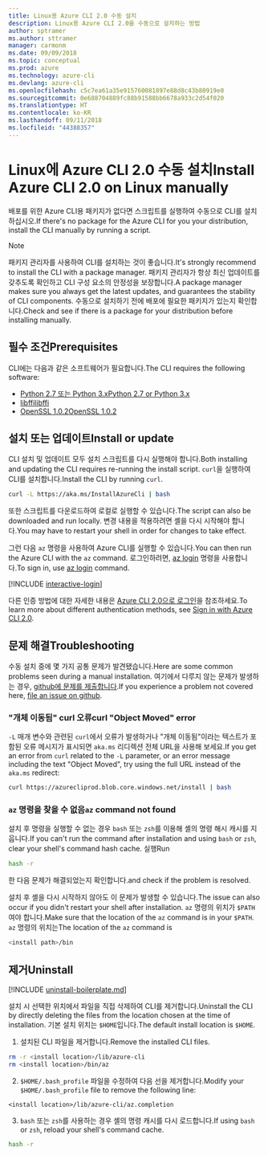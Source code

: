 ```yaml
---
title: Linux용 Azure CLI 2.0 수동 설치
description: Linux용 Azure CLI 2.0을 수동으로 설치하는 방법
author: sptramer
ms.author: sttramer
manager: carmonm
ms.date: 09/09/2018
ms.topic: conceptual
ms.prod: azure
ms.technology: azure-cli
ms.devlang: azure-cli
ms.openlocfilehash: c5c7ea61a35e915760081897e88d8c43b80919e0
ms.sourcegitcommit: 0e688704889fc88b91588bb6678a933c2d54f020
ms.translationtype: HT
ms.contentlocale: ko-KR
ms.lasthandoff: 09/11/2018
ms.locfileid: "44388357"
---
```

# <a name="install-azure-cli-20-on-linux-manually"></a><span data-ttu-id="a32f9-103">Linux에 Azure CLI 2.0 수동 설치</span><span class="sxs-lookup"><span data-stu-id="a32f9-103">Install Azure CLI 2.0 on Linux manually</span></span>

<span data-ttu-id="a32f9-104">배포를 위한 Azure CLI용 패키지가 없다면 스크립트를 실행하여 수동으로 CLI를 설치하십시오.</span><span class="sxs-lookup"><span data-stu-id="a32f9-104">If there's no package for the Azure CLI for you your distribution, install the CLI manually by running a script.</span></span>

> [!NOTE]
> <span data-ttu-id="a32f9-105">패키지 관리자를 사용하여 CLI를 설치하는 것이 좋습니다.</span><span class="sxs-lookup"><span data-stu-id="a32f9-105">It's strongly recommend to install the CLI with a package manager.</span></span> <span data-ttu-id="a32f9-106">패키지 관리자가 항상 최신 업데이트를 갖추도록 확인하고 CLI 구성 요소의 안정성을 보장합니다.</span><span class="sxs-lookup"><span data-stu-id="a32f9-106">A package manager makes sure you always get the latest updates, and guarantees the stability of CLI components.</span></span> <span data-ttu-id="a32f9-107">수동으로 설치하기 전에 배포에 필요한 패키지가 있는지 확인합니다.</span><span class="sxs-lookup"><span data-stu-id="a32f9-107">Check and see if there is a package for your distribution before installing manually.</span></span>

## <a name="prerequisites"></a><span data-ttu-id="a32f9-108">필수 조건</span><span class="sxs-lookup"><span data-stu-id="a32f9-108">Prerequisites</span></span>

<span data-ttu-id="a32f9-109">CLI에는 다음과 같은 소프트웨어가 필요합니다.</span><span class="sxs-lookup"><span data-stu-id="a32f9-109">The CLI requires the following software:</span></span>

* [<span data-ttu-id="a32f9-110">Python 2.7 또는 Python 3.x</span><span class="sxs-lookup"><span data-stu-id="a32f9-110">Python 2.7 or Python 3.x</span></span>](https://www.python.org/downloads/)
* [<span data-ttu-id="a32f9-111">libffi</span><span class="sxs-lookup"><span data-stu-id="a32f9-111">libffi</span></span>](https://sourceware.org/libffi/)
* [<span data-ttu-id="a32f9-112">OpenSSL 1.0.2</span><span class="sxs-lookup"><span data-stu-id="a32f9-112">OpenSSL 1.0.2</span></span>](https://www.openssl.org/source/)

## <a name="install-or-update"></a><span data-ttu-id="a32f9-113">설치 또는 업데이트</span><span class="sxs-lookup"><span data-stu-id="a32f9-113">Install or update</span></span>

<span data-ttu-id="a32f9-114">CLI 설치 및 업데이트 모두 설치 스크립트를 다시 실행해야 합니다.</span><span class="sxs-lookup"><span data-stu-id="a32f9-114">Both installing and updating the CLI requires re-running the install script.</span></span> <span data-ttu-id="a32f9-115">`curl`을 실행하여 CLI를 설치합니다.</span><span class="sxs-lookup"><span data-stu-id="a32f9-115">Install the CLI by running `curl`.</span></span>

```bash
curl -L https://aka.ms/InstallAzureCli | bash
```

<span data-ttu-id="a32f9-116">또한 스크립트를 다운로드하여 로컬로 실행할 수 있습니다.</span><span class="sxs-lookup"><span data-stu-id="a32f9-116">The script can also be downloaded and run locally.</span></span> <span data-ttu-id="a32f9-117">변경 내용을 적용하려면 셸을 다시 시작해야 합니다.</span><span class="sxs-lookup"><span data-stu-id="a32f9-117">You may have to restart your shell in order for changes to take effect.</span></span>

<span data-ttu-id="a32f9-118">그런 다음 `az` 명령을 사용하여 Azure CLI를 실행할 수 있습니다.</span><span class="sxs-lookup"><span data-stu-id="a32f9-118">You can then run the Azure CLI with the `az` command.</span></span> <span data-ttu-id="a32f9-119">로그인하려면, [az login](/cli/azure/reference-index#az-login) 명령을 사용합니다.</span><span class="sxs-lookup"><span data-stu-id="a32f9-119">To sign in, use [az login](/cli/azure/reference-index#az-login) command.</span></span>

[!INCLUDE [interactive-login](includes/interactive-login.md)]

<span data-ttu-id="a32f9-120">다른 인증 방법에 대한 자세한 내용은 [Azure CLI 2.0으로 로그인](authenticate-azure-cli.md)을 참조하세요.</span><span class="sxs-lookup"><span data-stu-id="a32f9-120">To learn more about different authentication methods, see [Sign in with Azure CLI 2.0](authenticate-azure-cli.md).</span></span>

## <a name="troubleshooting"></a><span data-ttu-id="a32f9-121">문제 해결</span><span class="sxs-lookup"><span data-stu-id="a32f9-121">Troubleshooting</span></span>

<span data-ttu-id="a32f9-122">수동 설치 중에 몇 가지 공통 문제가 발견됐습니다.</span><span class="sxs-lookup"><span data-stu-id="a32f9-122">Here are some common problems seen during a manual installation.</span></span> <span data-ttu-id="a32f9-123">여기에서 다루지 않는 문제가 발생하는 경우, [github에 문제를 제출합니다](https://github.com/Azure/azure-cli/issues).</span><span class="sxs-lookup"><span data-stu-id="a32f9-123">If you experience a problem not covered here, [file an issue on github](https://github.com/Azure/azure-cli/issues).</span></span>

### <a name="curl-object-moved-error"></a><span data-ttu-id="a32f9-124">"개체 이동됨" curl 오류</span><span class="sxs-lookup"><span data-stu-id="a32f9-124">curl "Object Moved" error</span></span>

<span data-ttu-id="a32f9-125">`-L` 매개 변수와 관련된 `curl`에서 오류가 발생하거나 "개체 이동됨"이라는 텍스트가 포함된 오류 메시지가 표시되면 `aka.ms` 리디렉션 전체 URL을 사용해 보세요.</span><span class="sxs-lookup"><span data-stu-id="a32f9-125">If you get an error from `curl` related to the `-L` parameter, or an error message including the text "Object Moved", try using the full URL instead of the `aka.ms` redirect:</span></span>

```bash
curl https://azurecliprod.blob.core.windows.net/install | bash
```

### <a name="az-command-not-found"></a><span data-ttu-id="a32f9-126">`az` 명령을 찾을 수 없음</span><span class="sxs-lookup"><span data-stu-id="a32f9-126">`az` command not found</span></span>

<span data-ttu-id="a32f9-127">설치 후 명령을 실행할 수 없는 경우 `bash` 또는 `zsh`를 이용해 셸의 명령 해시 캐시를 지웁니다.</span><span class="sxs-lookup"><span data-stu-id="a32f9-127">If you can't run the command after installation and using `bash` or `zsh`, clear your shell's command hash cache.</span></span> <span data-ttu-id="a32f9-128">실행</span><span class="sxs-lookup"><span data-stu-id="a32f9-128">Run</span></span>

```bash
hash -r
```

<span data-ttu-id="a32f9-129">한 다음 문제가 해결되었는지 확인합니다.</span><span class="sxs-lookup"><span data-stu-id="a32f9-129">and check if the problem is resolved.</span></span>

<span data-ttu-id="a32f9-130">설치 후 셸을 다시 시작하지 않아도 이 문제가 발생할 수 있습니다.</span><span class="sxs-lookup"><span data-stu-id="a32f9-130">The issue can also occur if you didn't restart your shell after installation.</span></span> <span data-ttu-id="a32f9-131">`az` 명령의 위치가 `$PATH`여야 합니다.</span><span class="sxs-lookup"><span data-stu-id="a32f9-131">Make sure that the location of the `az` command is in your `$PATH`.</span></span> <span data-ttu-id="a32f9-132">`az` 명령의 위치는</span><span class="sxs-lookup"><span data-stu-id="a32f9-132">The location of the `az` command is</span></span>

```bash
<install path>/bin
```

## <a name="uninstall"></a><span data-ttu-id="a32f9-133">제거</span><span class="sxs-lookup"><span data-stu-id="a32f9-133">Uninstall</span></span>

[!INCLUDE [uninstall-boilerplate.md](includes/uninstall-boilerplate.md)]

<span data-ttu-id="a32f9-134">설치 시 선택한 위치에서 파일을 직접 삭제하여 CLI를 제거합니다.</span><span class="sxs-lookup"><span data-stu-id="a32f9-134">Uninstall the CLI by directly deleting the files from the location chosen at the time of installation.</span></span> <span data-ttu-id="a32f9-135">기본 설치 위치는 `$HOME`입니다.</span><span class="sxs-lookup"><span data-stu-id="a32f9-135">The default install location is `$HOME`.</span></span>

1. <span data-ttu-id="a32f9-136">설치된 CLI 파일을 제거합니다.</span><span class="sxs-lookup"><span data-stu-id="a32f9-136">Remove the installed CLI files.</span></span>

  ```bash
  rm -r <install location>/lib/azure-cli
  rm <install location>/bin/az
  ```

2. <span data-ttu-id="a32f9-137">`$HOME/.bash_profile` 파일을 수정하여 다음 선을 제거합니다.</span><span class="sxs-lookup"><span data-stu-id="a32f9-137">Modify your `$HOME/.bash_profile` file to remove the following line:</span></span>

  ```text
  <install location>/lib/azure-cli/az.completion
  ```

3. <span data-ttu-id="a32f9-138">`bash` 또는 `zsh`를 사용하는 경우 셸의 명령 캐시를 다시 로드합니다.</span><span class="sxs-lookup"><span data-stu-id="a32f9-138">If using `bash` or `zsh`, reload your shell's command cache.</span></span>

  ```bash
  hash -r
  ```
